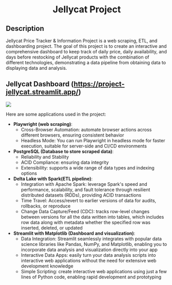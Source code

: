 <h1 align="center">Jellycat Project</h1>

## Description
Jellycat Price Tracker & Information Project is a web scraping, ETL, and dashboarding project. The goal of this project is to create an interactive and comprehensive dashboard to keep track of daily price, daily availability, and days before restocking of Jellycat products with the combination of different technologies, demonstrating a data pipeline from obtaining data to displaying data and analysis. 
## Jellycat Dashboard (https://project-jellycat.streamlit.app/)

![](streamlit-streamlit_dashboard-2024-01-15-17-01-26.gif)

Here are some applications used in the project:
* **Playwright (web scraping)**: 
    * Cross-Browser Automation: automate browser actions across different browsers, ensuring consistent behavior
    * Headless Mode: You can run Playwright in headless mode for faster execution, suitable for server-side and CI/CD environments
* **PostgreSQL (Database to store scraped data)**:
    * Reliability and Stability
    * ACID Compliance: ensuring data integrity
    * Extensibility: supports a wide range of data types and indexing options
* **Delta Lake with Spark(ETL pipeline)**:
    * Integration with Apache Spark: leverage Spark's speed and performance, scalability, and fault tolerance through resilient distributed datasets (RDDs), providing ACID transactions
    * Time Travel: Access/revert to earlier versions of data for audits, rollbacks, or reproduce
    * Change Data Capture/Feed (CDC): tracks row-level changes between versions for all the data written into tables, which includes row data along with metadata whether the specified row was inserted, deleted, or updated
* **Streamlit with Matplotlib (Dashboard and visualization)**:
    * Data Integration: Streamlit seamlessly integrates with popular data science libraries like Pandas, NumPy, and Matplotlib, enabling you to incorporate data analysis and visualization directly into your app
    * Interactive Data Apps: easily turn your data analysis scripts into interactive web applications without the need for extensive web development knowledge
    * Simple Scripting: create interactive web applications using just a few lines of Python code, enabling rapid development and prototyping